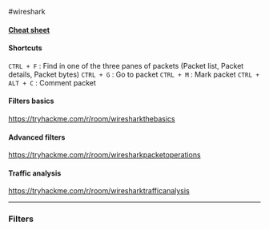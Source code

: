 #wireshark 
#### [Cheat sheet](https://cdn.comparitech.com/wp-content/uploads/2019/06/Wireshark-Cheat-Sheet.pdf)
#### Shortcuts
`CTRL + F` : Find in one of the three panes of packets (Packet list, Packet details, Packet bytes)
`CTRL + G` : Go to packet
`CTRL + M` : Mark packet
`CTRL + ALT + C` : Comment packet

#### Filters basics
https://tryhackme.com/r/room/wiresharkthebasics
#### Advanced filters
https://tryhackme.com/r/room/wiresharkpacketoperations
#### Traffic analysis
https://tryhackme.com/r/room/wiresharktrafficanalysis

---
### Filters
